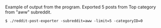 Example of output from the program. Exported 5 posts from Top category from "aww" subreddit.

```
$ ./reddit-post-exporter -subreddit=aww -limit=5 -categoryID=0
```
